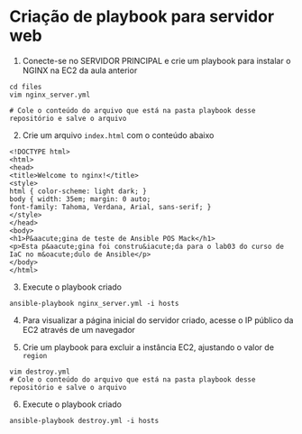 # Criação de playbook para servidor web

1. Conecte-se no SERVIDOR PRINCIPAL e crie um playbook para instalar o NGINX na EC2 da aula anterior
```
cd files
vim nginx_server.yml

# Cole o conteúdo do arquivo que está na pasta playbook desse repositório e salve o arquivo
```

2. Crie um arquivo `index.html` com o conteúdo abaixo
```
<!DOCTYPE html>
<html>
<head>
<title>Welcome to nginx!</title>
<style>
html { color-scheme: light dark; }
body { width: 35em; margin: 0 auto;
font-family: Tahoma, Verdana, Arial, sans-serif; }
</style>
</head>
<body>
<h1>P&aacute;gina de teste de Ansible POS Mack</h1>
<p>Esta p&aacute;gina foi constru&iacute;da para o lab03 do curso de IaC no m&oacute;dulo de Ansible</p>
</body>
</html>
```

3. Execute o playbook criado
```
ansible-playbook nginx_server.yml -i hosts
```

4. Para visualizar a página inicial do servidor criado, acesse o IP público da EC2 através de um navegador

5. Crie um playbook para excluir a instância EC2, ajustando o valor de `region`
```
vim destroy.yml
# Cole o conteúdo do arquivo que está na pasta playbook desse repositório e salve o arquivo
```

6. Execute o playbook criado
```
ansible-playbook destroy.yml -i hosts
```